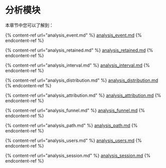 # 分析模块

本章节中您可以了解到：

{% content-ref url="analysis_event.md" %}
[analysis_event.md](analysis_event.md)
{% endcontent-ref %}

{% content-ref url="analysis_retained.md" %}
[analysis_retained.md](analysis_retained.md)
{% endcontent-ref %}

{% content-ref url="analysis_interval.md" %}
[analysis_interval.md](analysis_interval.md)
{% endcontent-ref %}

{% content-ref url="analysis_distribution.md" %}
[analysis_distribution.md](analysis_distribution.md)
{% endcontent-ref %}

{% content-ref url="analysis_attribution.md" %}
[analysis_attribution.md](analysis_attribution.md)
{% endcontent-ref %}

{% content-ref url="analysis_funnel.md" %}
[analysis_funnel.md](analysis_funnel.md)
{% endcontent-ref %}

{% content-ref url="analysis_path.md" %}
[analysis_path.md](analysis_path.md)
{% endcontent-ref %}

{% content-ref url="analysis_users.md" %}
[analysis_users.md](analysis_users.md)
{% endcontent-ref %}

{% content-ref url="analysis_session.md" %}
[analysis_session.md](analysis_session.md)
{% endcontent-ref %}
